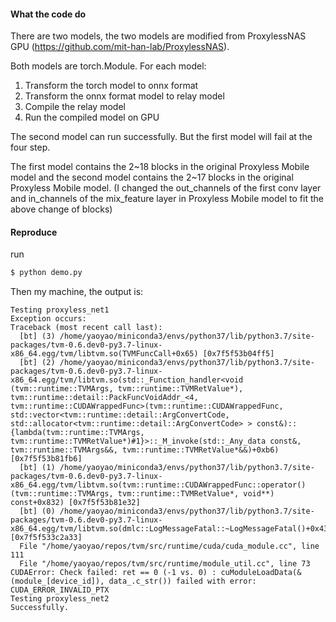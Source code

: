 #### What the code do

There are two models, the two models are modified from ProxylessNAS GPU (https://github.com/mit-han-lab/ProxylessNAS).

Both models are torch.Module. For each model:

 1. Transform the torch model to onnx format
 2. Transform the onnx format model to relay model
 3. Compile the relay model
 4. Run the compiled model on GPU
 
The second model can run successfully. But the first model will fail at the four step.

The first model contains the 2~18 blocks in the original Proxyless Mobile model and the second model contains the 2~17 blocks in the original Proxyless Mobile model.
(I changed the out_channels of the first conv layer and in_channels of the mix_feature layer in Proxyless Mobile model to fit the above change of blocks)

#### Reproduce

run 
```bash
$ python demo.py
```
Then my machine, the output is:
```text
Testing proxyless_net1
Exception occurs: 
Traceback (most recent call last):
  [bt] (3) /home/yaoyao/miniconda3/envs/python37/lib/python3.7/site-packages/tvm-0.6.dev0-py3.7-linux-x86_64.egg/tvm/libtvm.so(TVMFuncCall+0x65) [0x7f5f53b04ff5]
  [bt] (2) /home/yaoyao/miniconda3/envs/python37/lib/python3.7/site-packages/tvm-0.6.dev0-py3.7-linux-x86_64.egg/tvm/libtvm.so(std::_Function_handler<void (tvm::runtime::TVMArgs, tvm::runtime::TVMRetValue*), tvm::runtime::detail::PackFuncVoidAddr_<4, tvm::runtime::CUDAWrappedFunc>(tvm::runtime::CUDAWrappedFunc, std::vector<tvm::runtime::detail::ArgConvertCode, std::allocator<tvm::runtime::detail::ArgConvertCode> > const&)::{lambda(tvm::runtime::TVMArgs, tvm::runtime::TVMRetValue*)#1}>::_M_invoke(std::_Any_data const&, tvm::runtime::TVMArgs&&, tvm::runtime::TVMRetValue*&&)+0xb6) [0x7f5f53b81fb6]
  [bt] (1) /home/yaoyao/miniconda3/envs/python37/lib/python3.7/site-packages/tvm-0.6.dev0-py3.7-linux-x86_64.egg/tvm/libtvm.so(tvm::runtime::CUDAWrappedFunc::operator()(tvm::runtime::TVMArgs, tvm::runtime::TVMRetValue*, void**) const+0x832) [0x7f5f53b81e32]
  [bt] (0) /home/yaoyao/miniconda3/envs/python37/lib/python3.7/site-packages/tvm-0.6.dev0-py3.7-linux-x86_64.egg/tvm/libtvm.so(dmlc::LogMessageFatal::~LogMessageFatal()+0x43) [0x7f5f533c2a33]
  File "/home/yaoyao/repos/tvm/src/runtime/cuda/cuda_module.cc", line 111
  File "/home/yaoyao/repos/tvm/src/runtime/module_util.cc", line 73
CUDAError: Check failed: ret == 0 (-1 vs. 0) : cuModuleLoadData(&(module_[device_id]), data_.c_str()) failed with error: CUDA_ERROR_INVALID_PTX
Testing proxyless_net2
Successfully.
```





